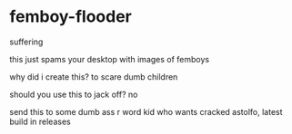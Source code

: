# femboy-flooder
suffering

this just spams your desktop with images of femboys

why did i create this? to scare dumb children

should you use this to jack off? no

send this to some dumb ass r word kid who wants cracked astolfo, latest build in releases
